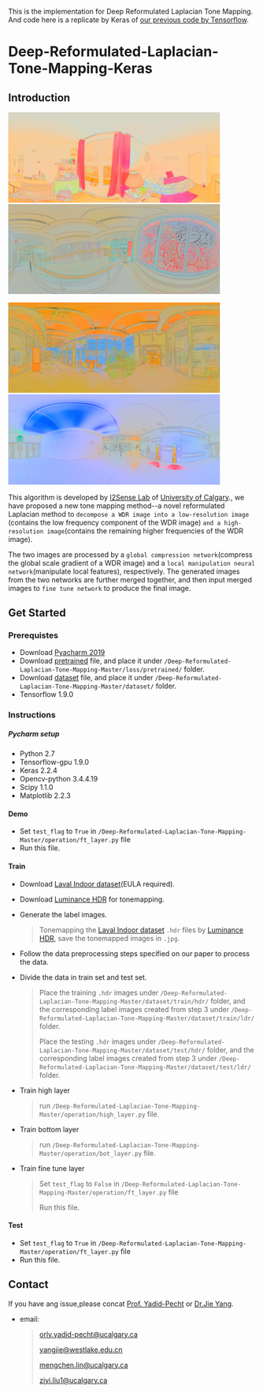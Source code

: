 This is the implementation for Deep Reformulated Laplacian Tone Mapping. And code here is a replicate by Keras of [our previous code by Tensorflow](https://github.com/linmc86/Deep-Reformulated-Laplacian-Tone-Mapping).

# Deep-Reformulated-Laplacian-Tone-Mapping-Keras


## Introduction
<img src="https://raw.githubusercontent.com/PinkLoveyi/Deep-Reformulated-Laplacian-Tone-Mapping-Keras/master/result/9C4A1511-702551eb64_predict.jpg" width="430"> <img src="https://raw.githubusercontent.com/PinkLoveyi/Deep-Reformulated-Laplacian-Tone-Mapping-Keras/master/result/9C4A0221-feaaa06d6f_predict.jpg" width="430">

<img src="https://raw.githubusercontent.com/PinkLoveyi/Deep-Reformulated-Laplacian-Tone-Mapping-Keras/master/result/9C4A3782-70b3083cee_predict.jpg" width="430"> <img src="https://raw.githubusercontent.com/PinkLoveyi/Deep-Reformulated-Laplacian-Tone-Mapping-Keras/master/result/9C4A4301-9fd6373e60_predict.jpg" width="430">

This algorithm is developed by [I2Sense Lab](https://www.ucalgary.ca/i2sense/) of [University of Calgary](https://www.ucalgary.ca/)., we have proposed a new tone mapping method--a novel reformulated Laplacian method to 
```decompose a WDR image into a low-resolution image``` (contains the low frequency component of the WDR image) ```and a high-resolution image```(contains the remaining higher frequencies of the WDR image).


The two images are processed by a ```global compression network```(compress the global scale gradient of a WDR image) and a ```local manipulation neural network```(manipulate local features), respectively. The generated images from the two networks are further merged together, and then input merged images to ```fine tune network``` to produce the final image.

## Get Started
### Prerequistes
* Download [Pyacharm 2019](https://www.jetbrains.com/pycharm/download/#section=linux)
* Download [pretrained](https://drive.google.com/open?id=1HZel2k51rzWchYdYxdHXbE2AvRM0lyrM) file, and place it under `/Deep-Reformulated-Laplacian-Tone-Mapping-Master/loss/pretrained/` folder.
* Download [dataset](https://drive.google.com/open?id=1da70CuYLFsVePvjimS_sUKExv6vO2xyM) file, and place it under `/Deep-Reformulated-Laplacian-Tone-Mapping-Master/dataset/` folder.
* Tensorflow 1.9.0

### Instructions

##### Pycharm setup 
* Python 2.7
* Tensorflow-gpu 1.9.0
* Keras 2.2.4
* Opencv-python 3.4.4.19
* Scipy 1.1.0
* Matplotlib 2.2.3

#### Demo
* Set `test_flag` to `True` in `/Deep-Reformulated-Laplacian-Tone-Mapping-Master/operation/ft_layer.py` file
* Run this file.
  
#### Train
* Download [Laval Indoor dataset](http://indoor.hdrdb.com/)(EULA required).

* Download [Luminance HDR](https://github.com/luminancehdr/luminancehdr) for tonemapping.

* Generate the label images.
  
  >Tonemapping the [Laval Indoor dataset](http://indoor.hdrdb.com/) `.hdr` files by
  [Luminance HDR](https://github.com/luminancehdr/luminancehdr), save the tonemapped images in `.jpg`.

* Follow the data preprocessing steps specified on our paper to process the data.

* Divide the data in train set and test set.
  >Place the training `.hdr` images under `/Deep-Reformulated-Laplacian-Tone-Mapping-Master/dataset/train/hdr/` folder, and the       corresponding label images created from step 3 under `/Deep-Reformulated-Laplacian-Tone-Mapping-Master/dataset/train/ldr/` folder. 
  >
  >Place the testing `.hdr` images under `/Deep-Reformulated-Laplacian-Tone-Mapping-Master/dataset/test/hdr/` folder, and the corresponding label images created from step 3 under `/Deep-Reformulated-Laplacian-Tone-Mapping-Master/dataset/test/ldr/` folder.

* Train high layer

  >run `/Deep-Reformulated-Laplacian-Tone-Mapping-Master/operation/high_layer.py` file.
* Train bottom layer

  >run `/Deep-Reformulated-Laplacian-Tone-Mapping-Master/operation/bot_layer.py` file.
* Train fine tune layer
  >Set `test_flag` to `False` in `/Deep-Reformulated-Laplacian-Tone-Mapping-Master/operation/ft_layer.py` file
  >
  >Run this file.

#### Test
* Set `test_flag` to `True` in `/Deep-Reformulated-Laplacian-Tone-Mapping-Master/operation/ft_layer.py` file
* Run this file.

## Contact

If you have ang issue,please concat [Prof. Yadid-Pecht](https://www.ucalgary.ca/i2sense/yadid_pecht_biography) or [Dr.Jie Yang](https://jieyang1987.github.io/).
* email:

   >orly.yadid-pecht@ucalgary.ca
   >
   >yangjie@westlake.edu.cn
   >
   >mengchen.lin@ucalgary.ca
   >
   >ziyi.liu1@ucalgary.ca

